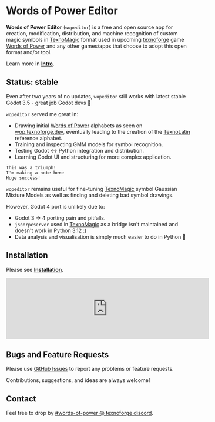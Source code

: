 # Words of Power Editor

**Words of Power Editor** (`wopeditor`) is a free and open source app
for creation, modification, distribution, and machine recognition of
custom magic symbols in [TexnoMagic] format used in upcoming
[texnoforge] game [Words of Power] and any other games/apps
that choose to adopt this open format and/or tool.

Learn more in **[Intro](intro.md)**.


## Status: stable

Even after two years of no updates, `wopeditor` still works with latest stable
Godot 3.5 - great job Godot devs 🤖

`wopeditor` served me great in:

- Drawing initial [Words of Power] alphabets as seen on [wop.texnoforge.dev],
  eventually leading to the creation of the [TexnoLatin] reference alphabet.
- Training and inspecting GMM models for symbol recognition.
- Testing Godot <-> Python integration and distribution.
- Learning Godot UI and structuring for more complex application.

```
This was a triumph!
I'm making a note here
Huge success!
```

`wopeditor` remains useful for fine-tuning [TexnoMagic] symbol Gaussian Mixture
Models as well as finding and deleting bad symbol drawings.

However, Godot 4 port is unlikely due to:

- Godot 3 -> 4 porting pain and pitfalls.
- `jsonrpcserver` used in [TexnoMagic] as a bridge isn't maintained and doesn't
  work in Python 3.12 :(
- Data analysis and visualisation is simply much easier to do in Python 🐍


## Installation

Please see **[Installation](install.md)**.

<iframe frameborder="0" src="https://itch.io/embed/1088137?bg_color=000000&amp;fg_color=ffffff&amp;link_color=83b6f2&amp;border_color=333333" width="552" height="167"><a href="https://texnoforge.itch.io/wopeditor">Words of Power Editor by texnoforge</a></iframe>


## Bugs and Feature Requests

Please use [GitHub Issues](https://github.com/texnoforge/wopeditor/issues)
to report any problems or feature requests.

Contributions, suggestions, and ideas are always welcome!


## Contact

Feel free to drop by
[#words-of-power @ texnoforge discord](https://discord.gg/3GntNPutEX).

[texnoforge]: https://texnoforge.dev
[TexnoMagic]: https://texnoforge.github.io/texnomagic/
[TexnoLatin]: https://github.com/texnoforge/texnolatin/
[Words of Power]: https://texnoforge.dev/pages/words-of-power/
[python-wopeditor]: https://github.com/texnoforge/python-wopeditor/
[wop.mod.io]: https://wop.mod.io
[wop.texnoforge.dev]: https://wop.texnoforge.dev/
[woptrainer]: https://github.com/texnoforge/woptrainer/
[Godot]: https://godotengine.org
